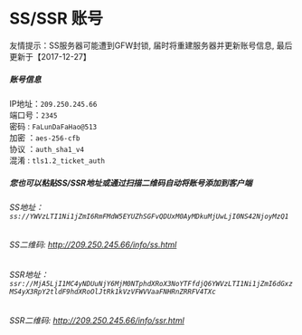 # SS/SSR 账号 

友情提示：SS服务器可能遭到GFW封锁, 届时将重建服务器并更新账号信息, 最后更新于【2017-12-27】

##### 账号信息
IP地址：`209.250.245.66`  
端口号：`2345`  
密码  : `FaLunDaFaHao@513`  
加密  ：`aes-256-cfb`  
协议  ：`auth_sha1_v4`  
混淆  : `tls1.2_ticket_auth`  

##### 您也可以粘贴SS/SSR地址或通过扫描二维码自动将账号添加到客户端

######  SS地址： `ss://YWVzLTI1Ni1jZmI6RmFMdW5EYUZhSGFvQDUxM0AyMDkuMjUwLjI0NS42NjoyMzQ1`   
######  SS二维码:  <a href="http://209.250.245.66/info/ss.html" target="_blank">http://209.250.245.66/info/ss.html</a>

######  SSR地址： `ssr://MjA5LjI1MC4yNDUuNjY6MjM0NTphdXRoX3NoYTFfdjQ6YWVzLTI1Ni1jZmI6dGxzMS4yX3RpY2tldF9hdXRoOlJtRk1kVzVFWVVaaFNHRnZRRFV4TXc`     
######  SSR二维码:  <a href="http://209.250.245.66/info/ssr.html" target="_blank">http://209.250.245.66/info/ssr.html</a>
